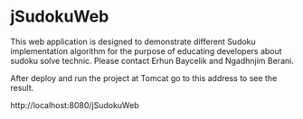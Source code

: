 jSudokuWeb
==========
This web application is designed to demonstrate different Sudoku implementation algorithm for the purpose of educating developers about sudoku
solve technic. 
Please contact Erhun Baycelik and Ngadhnjim Berani.

After deploy and run the project at Tomcat go to this address to see the result. 

http://localhost:8080/jSudokuWeb
